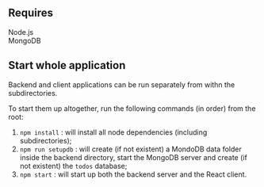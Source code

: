 ## Requires

Node.js  
MongoDB  

## Start whole application

Backend and client applications can be run separately from withn the subdirectories.  

To start them up altogether, run the following commands (in order) from the root:  
1. `npm install` : will install all node dependencies (including subdirectories);  
2. `npm run setupdb` : will create (if not existent) a MondoDB data folder inside the backend directory, start the MongoDB server and create (if not existent) the `todos` database;  
3. `npm start` : will start up both the backend server and the React client.  